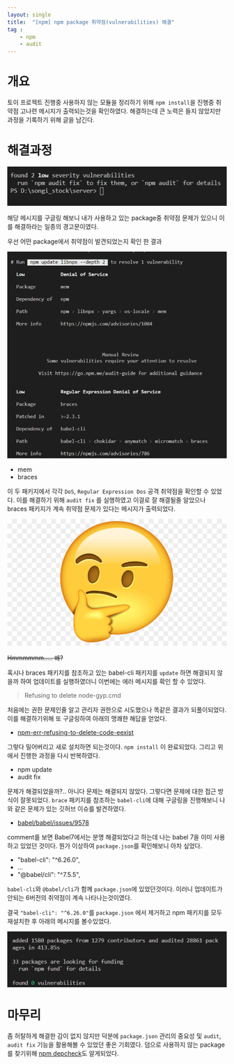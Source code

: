 ```yaml
---
layout: single
title:  "[npm] npm package 취약점(vulnerabilities) 해결"
tag : 
    - npm
    - audit
---
```


# 개요

토이 프로젝트 진행중 사용하지 않는 모듈을 정리하기 위해 `npm install`을 진행중 취약점 고나련 메시지가 출력되는것을 확인하였다. 해결하는데 큰 노력은 들지 않았지만 과정을 기록하기 위해 글을 남긴다.

# 해결과정

![npm_audit](https://raw.githubusercontent.com/momoci99/momoci99.github.io/master/assets/img/dev_review_songi_stock/npm_audit.png)

해당 메시지를 구글링 해보니 내가 사용하고 있는 package중 취약점 문제가 있으니 이를 해결하라는 
일종의 경고문이였다.


우선 어떤 package에서 취약점이 발견되었는지 확인 한 결과

![npm_audit2](https://raw.githubusercontent.com/momoci99/momoci99.github.io/master/assets/img/dev_review_songi_stock/npm_audit2.png)

- mem
- braces

이 두 패키지에서 각각 `DoS`, `Regular Expression Dos` 공격 취약점을 확인할 수 있었다. 이를 해결하기 위해 `audit fix` 를 실행하였고 이걸로 잘 해결될줄 알았으나 braces 패키지가 계속 취약점 문제가 있다는 메시지가 출력되었다.

![hmm](https://raw.githubusercontent.com/momoci99/momoci99.github.io/master/assets/img/Etc/hmm.jpg)

~~Hmmmmmm..... 왜?~~

혹시나 braces 패키지를 참조하고 있는 babel-cli 패키지를 `update` 하면 해결되지 않을까 하여 업데이트를 실행하였더니 이번에는 에러 메시지를 확인 할 수 있었다.

> Refusing to delete node-gyp.cmd

처음에는 권한 문제인줄 알고 관리자 권한으로 시도했으나 똑같은 결과가 되풀이되었다. 이를 해결하기위해 또 구글링하여 아래의 명쾌한 해답을 얻었다.

- [npm-err-refusing-to-delete-code-eexist](https://stackoverflow.com/questions/46541371/npm-err-refusing-to-delete-code-eexist/46541654#46541654)


그렇다 밀어버리고 새로 설치하면 되는것이다. `npm install` 이 완료되었다. 그리고 위에서 진행한 과정을 다시 반복하였다.

- npm update
- audit fix

문제가 해결되었을까?.. 아니다 문제는 해결되지 않았다. 그렇다면 문제에 대한 접근 방식이 잘못되었다. `brace` 패키지를 참조하는 `babel-cli`에 대해 구글링을 진행해보니 나와 같은 문제가 있는 깃허브 이슈를 발견하였다.

- [babel/babel/issues/9578](https://github.com/babel/babel/issues/9578#issuecomment-466922413)

comment를 보면 Babel7에서는 분명 해결되었다고 하는데 나는 babel 7을 이미 사용하고 있었던 것이다. 뭔가 이상하여 `package.json`를 확인해보니 아차 싶었다.

- "babel-cli": "^6.26.0",
- ...
- "@babel/cli": "^7.5.5",

`babel-cli`와 `@babel/cli`가 함께 `package.json`에 있었던것이다. 이러니 업데이트가 안되는 6버전의 취약점이 계속 나타나는것이였다.

결국 `"babel-cli": "^6.26.0"`를 `package.json` 에서 제거하고 npm 패키지를 모두 재설치한 후 아래의 메시지를 볼수있었다.

![npm_audit3](https://raw.githubusercontent.com/momoci99/momoci99.github.io/master/assets/img/dev_review_songi_stock/npm_audit3.png)



# 마무리

좀 허탈하게 해결한 감이 없지 않지만 덕분에 `package.json` 관리의 중요성 및 `audit`, `audit fix` 기능을 활용해볼 수 있었던 좋은 기회였다. 덤으로 사용하지 않는 package 를 찾기위해 [npm depcheck](https://www.npmjs.com/package/depcheck)도 알게되었다.
